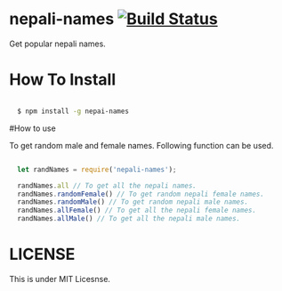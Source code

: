 # nepali-names [![Build Status](https://travis-ci.org/bravegurkha/nepali-names.svg?branch=master)](https://travis-ci.org/bravegurkha/nepali-names)

Get popular nepali names.

# How To Install

```sh

  $ npm install -g nepai-names

```

#How to use

To get random male and female names. Following function can be used.

```js

  let randNames = require('nepali-names');

  randNames.all // To get all the nepali names.
  randNames.randomFemale() // To get random nepali female names.
  randNames.randomMale() // To get random nepali male names.
  randNames.allFemale() // To get all the nepali female names.
  randNames.allMale() // To get all the nepali male names.
```

# LICENSE

This is under MIT Licesnse.
